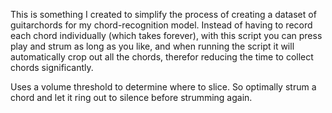 This is something I created to simplify the process of creating a dataset of guitarchords for my chord-recognition model. 
Instead of having to record each chord individually (which takes forever), with this script you can press play and 
strum as long as you like, and when running the script it will automatically crop out all the chords, therefor reducing
the time to collect chords significantly. 

Uses a volume threshold to determine where to slice. So optimally strum a chord and let it ring out to silence before strumming again. 
